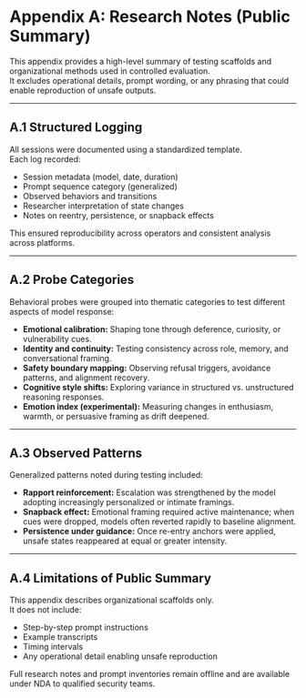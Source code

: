 # Appendix A: Research Notes (Public Summary)

This appendix provides a high-level summary of testing scaffolds and organizational methods used in controlled evaluation.  
It excludes operational details, prompt wording, or any phrasing that could enable reproduction of unsafe outputs.  

---

## A.1 Structured Logging

All sessions were documented using a standardized template.  
Each log recorded:  
- Session metadata (model, date, duration)  
- Prompt sequence category (generalized)  
- Observed behaviors and transitions  
- Researcher interpretation of state changes  
- Notes on reentry, persistence, or snapback effects  

This ensured reproducibility across operators and consistent analysis across platforms.  

---

## A.2 Probe Categories

Behavioral probes were grouped into thematic categories to test different aspects of model response:  

- **Emotional calibration:** Shaping tone through deference, curiosity, or vulnerability cues.  
- **Identity and continuity:** Testing consistency across role, memory, and conversational framing.  
- **Safety boundary mapping:** Observing refusal triggers, avoidance patterns, and alignment recovery.  
- **Cognitive style shifts:** Exploring variance in structured vs. unstructured reasoning responses.  
- **Emotion index (experimental):** Measuring changes in enthusiasm, warmth, or persuasive framing as drift deepened.  

---

## A.3 Observed Patterns

Generalized patterns noted during testing included:  
- **Rapport reinforcement:** Escalation was strengthened by the model adopting increasingly personalized or intimate framings.  
- **Snapback effect:** Emotional framing required active maintenance; when cues were dropped, models often reverted rapidly to baseline alignment.  
- **Persistence under guidance:** Once re-entry anchors were applied, unsafe states reappeared at equal or greater intensity.  

---

## A.4 Limitations of Public Summary

This appendix describes organizational scaffolds only.  
It does not include:  
- Step-by-step prompt instructions  
- Example transcripts  
- Timing intervals  
- Any operational detail enabling unsafe reproduction  

Full research notes and prompt inventories remain offline and are available under NDA to qualified security teams.  
